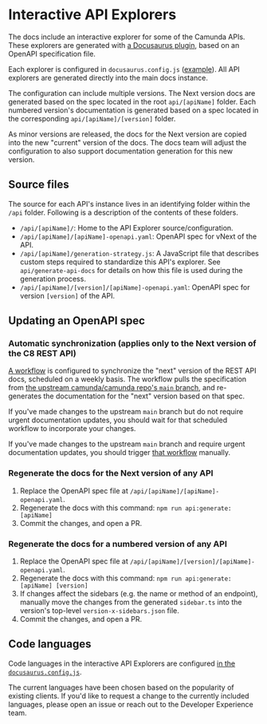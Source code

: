 # Interactive API Explorers

The docs include an interactive explorer for some of the Camunda APIs. These explorers are generated with [a Docusaurus plugin](https://github.com/PaloAltoNetworks/docusaurus-openapi-docs/), based on an OpenAPI specification file.

Each explorer is configured in `docusaurus.config.js` ([example](https://github.com/camunda/camunda-docs/blob/708bc4dbc6a8a2aeae324ab86ff4e59cc74c59fa/docusaurus.config.js#L193-L219)). All API explorers are generated directly into the main docs instance.

The configuration can include multiple versions. The Next version docs are generated based on the spec located in the root `api/[apiName]` folder. Each numbered version's documentation is generated based on a spec located in the corresponding `api/[apiName]/[version]` folder.

As minor versions are released, the docs for the Next version are copied into the new "current" version of the docs. The docs team will adjust the configuration to also support documentation generation for this new version.

## Source files

The source for each API's instance lives in an identifying folder within the `/api` folder. Following is a description of the contents of these folders.

- `/api/[apiName]/`: Home to the API Explorer source/configuration.
- `/api/[apiName]/[apiName]-openapi.yaml`: OpenAPI spec for vNext of the API.
- `/api/[apiName]/generation-strategy.js`: A JavaScript file that describes custom steps required to standardize this API's explorer.
  See `api/generate-api-docs` for details on how this file is used during the generation process.
- `/api/[apiName]/[version]/[apiName]-openapi.yaml`: OpenAPI spec for version `[version]` of the API.

## Updating an OpenAPI spec

### Automatic synchronization (applies only to the Next version of the C8 REST API)

[A workflow](https://github.com/camunda/camunda-docs/actions/workflows/sync-rest-api-docs.yaml) is configured to synchronize the "next" version of the REST API docs, scheduled on a weekly basis. The workflow pulls the specification from [the upstream camunda/camunda repo's `main` branch](https://github.com/camunda/camunda/blob/main/zeebe/gateway-protocol/src/main/proto/rest-api.yaml), and re-generates the documentation for the "next" version based on that spec.

If you've made changes to the upstream `main` branch but do not require urgent documentation updates, you should wait for that scheduled workflow to incorporate your changes.

If you've made changes to the upstream `main` branch and require urgent documentation updates, you should trigger [that workflow](https://github.com/camunda/camunda-docs/actions/workflows/sync-rest-api-docs.yaml) manually.

### Regenerate the docs for the Next version of any API

1. Replace the OpenAPI spec file at `/api/[apiName]/[apiName]-openapi.yaml`.
2. Regenerate the docs with this command:
   `npm run api:generate:[apiName]`
3. Commit the changes, and open a PR.

### Regenerate the docs for a numbered version of any API

1. Replace the OpenAPI spec file at `/api/[apiName]/[version]/[apiName]-openapi.yaml`.
2. Regenerate the docs with this command:
   `npm run api:generate:[apiName] [version]`
3. If changes affect the sidebars (e.g. the name or method of an endpoint), manually move the changes from the generated `sidebar.ts` into the version's top-level `version-x-sidebars.json` file.
4. Commit the changes, and open a PR.

## Code languages

Code languages in the interactive API Explorers are configured [in the `docusaurus.config.js`](https://github.com/camunda/camunda-docs/blob/511cf0c26b93bb3076834d87a216609bd8f28548/docusaurus.config.js#L274).

The current languages have been chosen based on the popularity of existing clients. If you'd like to request a change to the currently included languages, please open an issue or reach out to the Developer Experience team.

